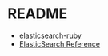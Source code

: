 # README

* [elasticsearch-ruby](https://github.com/elastic/elasticsearch-ruby)
* [ElasticSearch Reference](https://www.elastic.co/guide/en/elasticsearch/reference/current/index.html)
